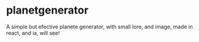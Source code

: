 # planetgenerator
A simple but efective planete generator, with small lore, and image, made in react, and ia, will see!
